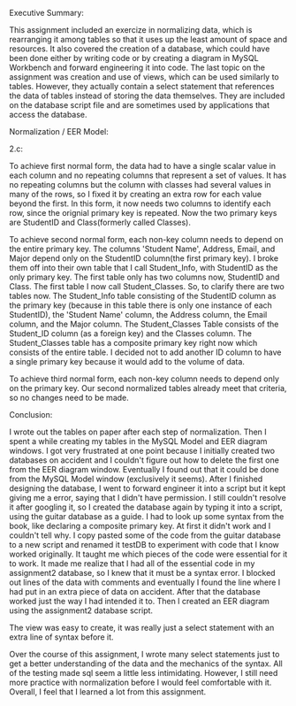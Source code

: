 Executive Summary: 

This assignment included an exercize in normalizing data, which is rearranging it among tables so that it uses up the least amount of space and resources. It also covered the creation of a database, which could have been done either by writing code or by creating a diagram in MySQL Workbench and forward engineering it into code. The last topic on the assignment was creation and use of views, which can be used similarly to tables. However, they actually contain a select statement that references the data of tables instead of storing the data themselves. They are included on the database script file and are sometimes used by applications that access the database.




Normalization / EER Model:

2.c:

To achieve first normal form, the data had to have a single scalar value in each column and no repeating columns that represent a set of values. It has no repeating columns but the column with classes had several values in many of the rows, so I fixed it by creating an extra row for each value beyond the first. In this form, it now needs two columns to identify each row, since the orignial primary key is repeated. Now the two primary keys are StudentID and Class(formerly called Classes).

To achieve second normal form, each non-key column needs to depend on the entire primary key. The columns 'Student Name', Address, Email, and Major depend only on the StudentID column(the first primary key). I broke them off into their own table that I call Student_Info, with StudentID as the only primary key. The first table only has two columns now, StudentID and Class. The first table I now call Student_Classes. So, to clarify there are two tables now. The Student_Info table consisting of the StudentID column as the primary key (because in this table there is only one instance of each StudentID), the 'Student Name' column, the Address column, the Email column, and the Major column. The Student_Classes Table consists of the Student_ID column (as a foreign key) and the Classes column. The Student_Classes table has a composite primary key right now which consists of the entire table. I decided not to add another ID column to have a single primary key because it would add to the volume of data. 

To achieve third normal form, each non-key column needs to depend only on the primary key. Our second normalized tables already meet that criteria, so no changes need to be made.




Conclusion:

I wrote out the tables on paper after each step of normalization. Then I spent a while creating my tables in the MySQL Model and EER diagram windows. I got very frustrated at one point because I initially created two databases on accident and I couldn't figure out how to delete the first one from the EER diagram window. Eventually I found out that it could be done from the MySQL Model window (exclusively it seems). After I finished designing the database, I went to forward engineer it into a script but it kept giving me a error, saying that I didn't have permission. I still couldn't resolve it after googling it, so I created the database again by typing it into a script, using the guitar database as a guide. I had to look up some syntax from the book, like declaring a composite primary key. At first it didn't work and I couldn't tell why. I copy pasted some of the code from the guitar database to a new script and renamed it testDB to experiment with code that I know worked originally. It taught me which pieces of the code were essential for it to work. It made me realize that I had all of the essential code in my assignment2 database, so I knew that it must be a syntax error. I blocked out lines of the data with comments and eventually I found the line where I had put in an extra piece of data on accident. After that the database worked just the way I had intended it to. Then I created an EER diagram using the assignment2 database script.

The view was easy to create, it was really just a select statement with an extra line of syntax before it.

Over the course of this assignment, I wrote many select statements just to get a better understanding of the data and the mechanics of the syntax. All of the testing made sql seem a little less intimidating. However, I still need more practice with normalization before I would feel comfortable with it. Overall, I feel that I learned a lot from this assignment.

